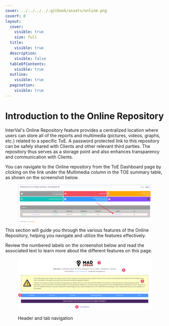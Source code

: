 ```yaml
---
cover: ../../../../.gitbook/assets/online.png
coverY: 0
layout:
  cover:
    visible: true
    size: full
  title:
    visible: true
  description:
    visible: false
  tableOfContents:
    visible: true
  outline:
    visible: true
  pagination:
    visible: true
---
```


# Introduction to the Online Repository

InterVal's Online Repository feature provides a centralized location where users can store all of the reports and multimedia (pictures, videos, graphs, etc.) related to a specific ToE. A password protected link to this repository can be safely shared with Clients and other relevant third parties. The repository thus serves as a storage point and also enhances transparency and communication with Clients.

You can navigate to the Online repository from the ToE Dashboard page by clicking on the link under the Multimedia column in the TOE summary table, as shown on the screenshot below.

<figure><img src="../../../../.gitbook/assets/image (14) (1).png" alt=""><figcaption></figcaption></figure>

This section will guide you through the various features of the Online Repository, helping you navigate and utilize the features effectively.

Review the numbered labels on the screenshot below and read the associated text to learn more about the different features on this page.

<figure><img src="../../../../.gitbook/assets/CleanShot 2024-06-02 at 10.09.45@2x.png" alt=""><figcaption><p>Header and tab navigation</p></figcaption></figure>
